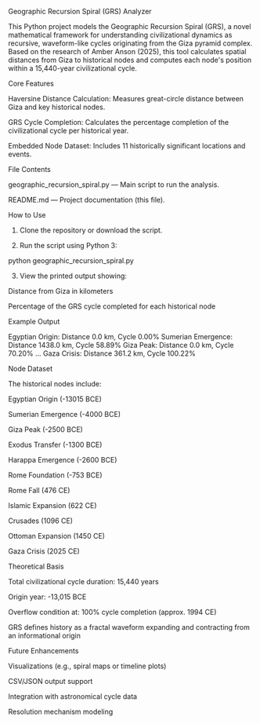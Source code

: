 Geographic Recursion Spiral (GRS) Analyzer

This Python project models the Geographic Recursion Spiral (GRS), a novel mathematical framework for understanding civilizational dynamics as recursive, waveform-like cycles originating from the Giza pyramid complex. Based on the research of Amber Anson (2025), this tool calculates spatial distances from Giza to historical nodes and computes each node's position within a 15,440-year civilizational cycle.

Core Features

Haversine Distance Calculation: Measures great-circle distance between Giza and key historical nodes.

GRS Cycle Completion: Calculates the percentage completion of the civilizational cycle per historical year.

Embedded Node Dataset: Includes 11 historically significant locations and events.


File Contents

geographic_recursion_spiral.py — Main script to run the analysis.

README.md — Project documentation (this file).


How to Use

1. Clone the repository or download the script.


2. Run the script using Python 3:

python geographic_recursion_spiral.py


3. View the printed output showing:

Distance from Giza in kilometers

Percentage of the GRS cycle completed for each historical node




Example Output

Egyptian Origin: Distance 0.0 km, Cycle 0.00%
Sumerian Emergence: Distance 1438.0 km, Cycle 58.89%
Giza Peak: Distance 0.0 km, Cycle 70.20%
...
Gaza Crisis: Distance 361.2 km, Cycle 100.22%

Node Dataset

The historical nodes include:

Egyptian Origin (-13015 BCE)

Sumerian Emergence (-4000 BCE)

Giza Peak (-2500 BCE)

Exodus Transfer (-1300 BCE)

Harappa Emergence (-2600 BCE)

Rome Foundation (-753 BCE)

Rome Fall (476 CE)

Islamic Expansion (622 CE)

Crusades (1096 CE)

Ottoman Expansion (1450 CE)

Gaza Crisis (2025 CE)


Theoretical Basis

Total civilizational cycle duration: 15,440 years

Origin year: -13,015 BCE

Overflow condition at: 100% cycle completion (approx. 1994 CE)

GRS defines history as a fractal waveform expanding and contracting from an informational origin


Future Enhancements

Visualizations (e.g., spiral maps or timeline plots)

CSV/JSON output support

Integration with astronomical cycle data

Resolution mechanism modeling


